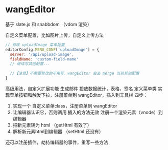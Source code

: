 
# wangEditor

基于 slate.js 和 snabbdom （vdom 渲染）

自定义菜单配置，比如图片上传，自定义上传方法
```js
// 修改 uploadImage 菜单配置
editorConfig.MENU_CONF['uploadImage'] = {
  server: '/api/upload-image',
  fieldName: 'custom-field-name'
  // 继续写其他配置...
  
  //【注意】不需要修改的不用写，wangEditor 会去 merge 当前其他配置
}
```
高级用法，自定义扩展功能
生成邮件 投放数据统计，表格，签名
定义菜单类 实现菜单按钮和触发下拉，注册菜单到 wangEditor，插入到工具栏
四步：
1. 实现一个 自定义菜单class，注册菜单到 wangEditor
2. 让编辑器认识它，否则调用 插入的方法无效 注册一个渲染元素（vnode）到 编辑器
3. 把新元素转为 html （getHtml 有效了）
4. 解析新元素html到编辑器 （setHtml 还没有）

还可以注册插件，劫持编辑器的事件，重写一些方法
